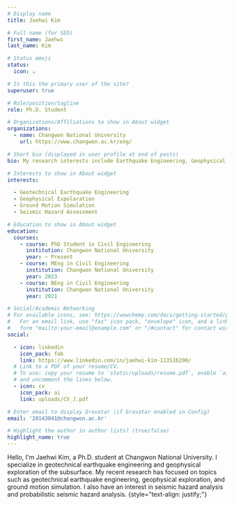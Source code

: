 ```yaml
---
# Display name
title: Jaehwi Kim

# Full name (for SEO)
first_name: Jaehwi
last_name: Kim

# Status emoji
status:
  icon: ☕️

# Is this the primary user of the site?
superuser: true

# Role/position/tagline
role: Ph.D. Student

# Organizations/Affiliations to show in About widget
organizations:
  - name: Changwon National University
    url: https://www.changwon.ac.kr/eng/

# Short bio (displayed in user profile at end of posts)
bio: My research interests include Earthquake Engineering, Geophysical Expolaration, Ground Motion Simulation, Seismic Hazard.

# Interests to show in About widget
interests:

  - Geotechnical Earthquake Engineering
  - Geophysical Expolaration
  - Ground Motion Simulation
  - Seismic Hazard Assessment

# Education to show in About widget
education:
  courses:
    - course: PhD Student in Civil Engineering
      institution: Changwon National University
      year: ~ Present
    - course: MEng in Civil Engineering
      institution: Changwon National University
      year: 2023
    - course: BEng in Civil Engineering
      institution: Changwon National University
      year: 2021

# Social/Academic Networking
# For available icons, see: https://wowchemy.com/docs/getting-started/page-builder/#icons
#   For an email link, use "fas" icon pack, "envelope" icon, and a link in the
#   form "mailto:your-email@example.com" or "/#contact" for contact widget.
social:

  - icon: linkedin
    icon_pack: fab
    link: https://www.linkedin.com/in/jaehwi-kim-11351b290/
  # Link to a PDF of your resume/CV.
  # To use: copy your resume to `static/uploads/resume.pdf`, enable `ai` icons in `params.yaml`,
  # and uncomment the lines below.
  - icon: cv
    icon_pack: ai
    link: uploads/CV_J.pdf

# Enter email to display Gravatar (if Gravatar enabled in Config)
email: '20143041@changwon.ac.kr'

# Highlight the author in author lists? (true/false)
highlight_name: true
---
```


Hello, I'm Jaehwi Kim, a Ph.D. student at Changwon National University. I specialize in geotechnical earthquake engineering and geophysical exploration of the subsurface. My recent research has focused on topics such as geotechnical earthquake engineering, geophysical exploration, and ground motion simulation. I also have an interest in seismic hazard analysis and probabilistic seismic hazard analysis.
{style="text-align: justify;"}

